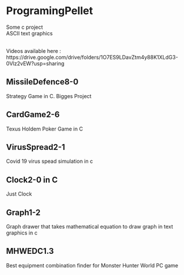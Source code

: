 # ProgramingPellet

Some c project
<br>
ASCII text graphics

<br>
Videos available here : https://drive.google.com/drive/folders/1O7ES9LDavZtm4y88K1XLdG3-0Vlz2vEW?usp=sharing



## MissileDefence8-0
Strategy Game in C. Bigges Project


## CardGame2-6
Texus Holdem Poker Game in C


## VirusSpread2-1
Covid 19 virus spead simulation in c


## Clock2-0 in C
Just Clock

## Graph1-2
Graph drawer that takes mathematical equation to draw graph in text graphics in c


## MHWEDC1.3
Best equipment combination finder for Monster Hunter World PC game





